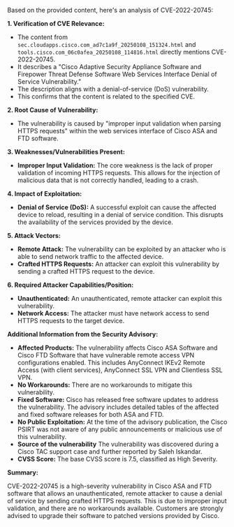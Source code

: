 Based on the provided content, here's an analysis of CVE-2022-20745:

**1. Verification of CVE Relevance:**

*   The content from `sec.cloudapps.cisco.com_ad7c1a9f_20250108_151324.html` and `tools.cisco.com_06c0afea_20250108_114816.html` directly mentions CVE-2022-20745.
*   It describes a "Cisco Adaptive Security Appliance Software and Firepower Threat Defense Software Web Services Interface Denial of Service Vulnerability."
*   The description aligns with a denial-of-service (DoS) vulnerability.
*   This confirms that the content is related to the specified CVE.

**2. Root Cause of Vulnerability:**

*   The vulnerability is caused by "improper input validation when parsing HTTPS requests" within the web services interface of Cisco ASA and FTD software.

**3. Weaknesses/Vulnerabilities Present:**

*   **Improper Input Validation:** The core weakness is the lack of proper validation of incoming HTTPS requests. This allows for the injection of malicious data that is not correctly handled, leading to a crash.

**4. Impact of Exploitation:**

*   **Denial of Service (DoS):** A successful exploit can cause the affected device to reload, resulting in a denial of service condition. This disrupts the availability of the services provided by the device.

**5. Attack Vectors:**

*   **Remote Attack:** The vulnerability can be exploited by an attacker who is able to send network traffic to the affected device.
*   **Crafted HTTPS Requests:** An attacker can exploit this vulnerability by sending a crafted HTTPS request to the device.

**6. Required Attacker Capabilities/Position:**

*   **Unauthenticated:** An unauthenticated, remote attacker can exploit this vulnerability.
*   **Network Access:** The attacker must have network access to send HTTPS requests to the target device.

**Additional Information from the Security Advisory:**

*   **Affected Products:** The vulnerability affects Cisco ASA Software and Cisco FTD Software that have vulnerable remote access VPN configurations enabled. This includes AnyConnect IKEv2 Remote Access (with client services), AnyConnect SSL VPN and Clientless SSL VPN.
*   **No Workarounds:** There are no workarounds to mitigate this vulnerability.
*   **Fixed Software:** Cisco has released free software updates to address the vulnerability. The advisory includes detailed tables of the affected and fixed software releases for both ASA and FTD.
*   **No Public Exploitation:** At the time of the advisory publication, the Cisco PSIRT was not aware of any public announcements or malicious use of this vulnerability.
*  **Source of the vulnerability** The vulnerability was discovered during a Cisco TAC support case and further reported by Saleh Iskandar.
*   **CVSS Score:** The base CVSS score is 7.5, classified as High Severity.

**Summary:**

CVE-2022-20745 is a high-severity vulnerability in Cisco ASA and FTD software that allows an unauthenticated, remote attacker to cause a denial of service by sending crafted HTTPS requests. This is due to improper input validation, and there are no workarounds available. Customers are strongly advised to upgrade their software to patched versions provided by Cisco.